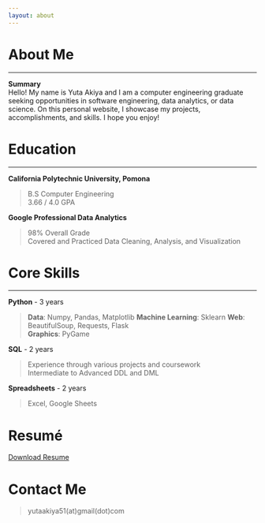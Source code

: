 ```yaml
---
layout: about 
---
```


# About Me
---
**Summary**  
Hello! My name is Yuta Akiya and I am a computer engineering graduate seeking opportunities in software engineering, data analytics, or data science. 
On this personal website, I showcase my projects, accomplishments, and skills. I hope you enjoy!  


# Education
---
**California Polytechnic University, Pomona**
> B.S Computer Engineering  
> 3.66 / 4.0 GPA  


**Google Professional Data Analytics**
> 98% Overall Grade  
> Covered and Practiced Data Cleaning, Analysis, and Visualization


# Core Skills  
---
**Python** - 3 years
> **Data**: Numpy, Pandas, Matplotlib
> **Machine Learning**: Sklearn
> **Web**: BeautifulSoup, Requests, Flask  
> **Graphics**: PyGame


**SQL**  - 2 years
> Experience through various projects and coursework  
> Intermediate to Advanced DDL and DML


**Spreadsheets** - 2 years
> Excel, Google Sheets


# Resumé
<a href="" download>Download Resume</a>

# Contact Me 
> yutaakiya51(at)gmail(dot)com
